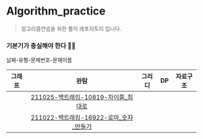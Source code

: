 # Algorithm_practice
>알고리즘연습을 위한 풀이 레포지토리 
>입니다.

### 기본기가 충실해야 한다 🏃‍♂️

날짜-유형-문제번호-문제이름

|그래프|완탐|그리디|DP|자료구조|
|:----------:|:----------:|:----------:|:----------:|:---------:|
||[211025-백트래킹-10819-차이를_최대로](https://github.com/BusChanny/Algorithm_practice/blob/main/BackTracking/ch_10819.java)||||
||[211022-백트래킹-16922-로마_숫자_만들기](https://github.com/BusChanny/Algorithm_practice/blob/main/BackTracking/ch_16922.java)||||
